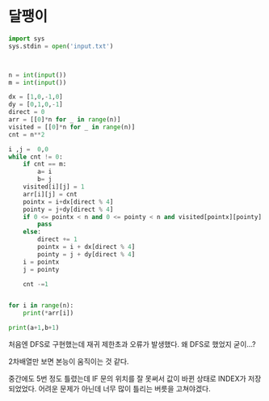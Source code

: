 # 달팽이

```python
import sys
sys.stdin = open('input.txt')



n = int(input())
m = int(input())

dx = [1,0,-1,0]
dy = [0,1,0,-1]
direct = 0
arr = [[0]*n for _ in range(n)]
visited = [[0]*n for _ in range(n)]
cnt = n**2

i ,j =  0,0
while cnt != 0:
    if cnt == m:
        a= i
        b= j
    visited[i][j] = 1
    arr[i][j] = cnt
    pointx = i+dx[direct % 4]
    pointy = j+dy[direct % 4]
    if 0 <= pointx < n and 0 <= pointy < n and visited[pointx][pointy] == 0:
        pass
    else:
        direct += 1
        pointx = i + dx[direct % 4]
        pointy = j + dy[direct % 4]
    i = pointx
    j = pointy

    cnt -=1


for i in range(n):
    print(*arr[i])

print(a+1,b+1)
```

처음엔 DFS로 구현했는데 재귀 제한초과 오류가 발생했다. 왜 DFS로 했었지 굳이...?

2차배열만 보면 본능이 움직이는 것 같다.

중간에도 5번 정도 틀렸는데 IF 문의 위치를 잘 못써서 값이 바뀐 상태로 INDEX가 저장되었었다. 어려운 문제가 아닌데 너무 많이 틀리는 버릇을 고쳐야겠다.